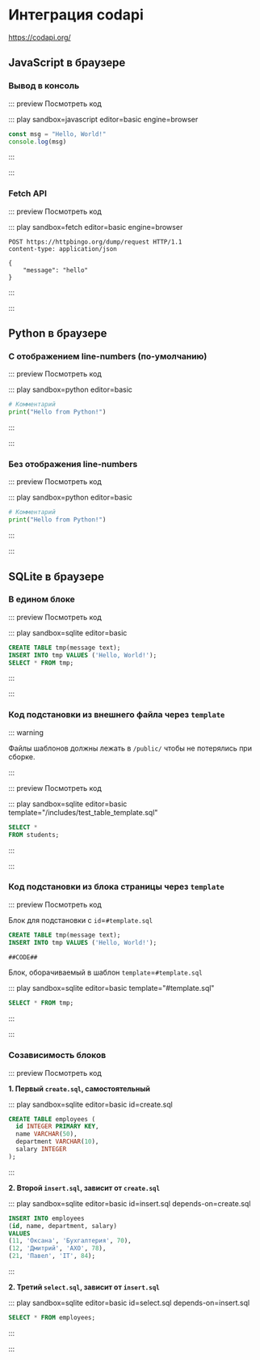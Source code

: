 # Интеграция codapi

https://codapi.org/

## JavaScript в браузере

### Вывод в консоль

::: preview Посмотреть код

  ::: play sandbox=javascript editor=basic engine=browser

  ```js
  const msg = "Hello, World!"
  console.log(msg)
  ```

  :::

:::

### Fetch API

::: preview Посмотреть код

  ::: play sandbox=fetch editor=basic engine=browser

  ```http
  POST https://httpbingo.org/dump/request HTTP/1.1
  content-type: application/json

  {
      "message": "hello"
  }
  ```

  :::

:::

## Python в браузере

### С отображением line-numbers (по-умолчанию)

::: preview Посмотреть код

  ::: play sandbox=python editor=basic

  ```python
  # Комментарий
  print("Hello from Python!")
  ```

  :::

:::

### Без отображения line-numbers

::: preview Посмотреть код

  ::: play sandbox=python editor=basic

  ```python :no-line-numbers
  # Комментарий
  print("Hello from Python!")
  ```

  :::

:::

## SQLite в браузере

### В едином блоке

::: preview Посмотреть код

  ::: play sandbox=sqlite editor=basic

  ```sql
  CREATE TABLE tmp(message text);
  INSERT INTO tmp VALUES ('Hello, World!');
  SELECT * FROM tmp;
  ```

  :::

:::

### Код подстановки из внешнего файла через `template`

::: warning

Файлы шаблонов должны лежать в `/public/` чтобы не потерялись при сборке.

:::

::: preview Посмотреть код

  ::: play sandbox=sqlite editor=basic template="/includes/test_table_template.sql"

  ```sql
  SELECT *
  FROM students;
  ```

  :::

:::

### Код подстановки из блока страницы через `template`

::: preview Посмотреть код

  Блок для подстановки с `id`=`#template.sql`

  ```sql {#template.sql}
  CREATE TABLE tmp(message text);
  INSERT INTO tmp VALUES ('Hello, World!');

  ##CODE##
  ```

  Блок, оборачиваемый в шаблон `template`=`#template.sql`

  ::: play sandbox=sqlite editor=basic template="#template.sql"

  ```sql
  SELECT * FROM tmp;
  ```

  :::

:::

### Созависимость блоков

::: preview Посмотреть код

  **1. Первый `create.sql`, самостоятельный**

  ::: play sandbox=sqlite editor=basic id=create.sql

  ```sql
  CREATE TABLE employees (
    id INTEGER PRIMARY KEY,
    name VARCHAR(50),
    department VARCHAR(10),
    salary INTEGER
  );
  ```

  :::

  **2. Второй `insert.sql`, зависит от `create.sql`**

  ::: play sandbox=sqlite editor=basic id=insert.sql depends-on=create.sql

  ```sql
  INSERT INTO employees
  (id, name, department, salary)
  VALUES
  (11, 'Оксана', 'Бухгалтерия', 70),
  (12, 'Дмитрий', 'АХО', 78),
  (21, 'Павел', 'IT', 84);
  ```

  :::

  **2. Третий `select.sql`, зависит от `insert.sql`**

  ::: play sandbox=sqlite editor=basic id=select.sql depends-on=insert.sql

  ```sql
  SELECT * FROM employees;
  ```

  :::

:::

